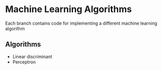 # Machine Learning Algorithms

Each branch contains code for implementing a different machine learning algorithm

## Algorithms

* Linear discriminant
* Perceptron
